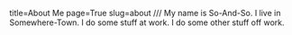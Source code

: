 title=About Me
page=True
slug=about
///
My name is So-And-So. I live in Somewhere-Town. I do some stuff at work. I do some other stuff off work.